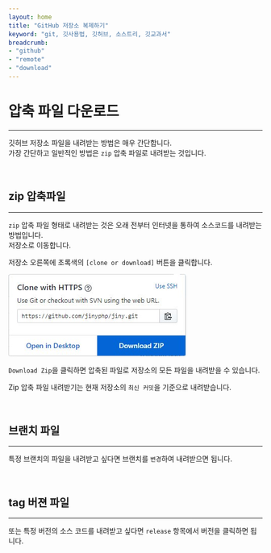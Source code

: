 ```yaml
---
layout: home
title: "GitHub 저장소 복제하기"
keyword: "git, 깃사용법, 깃허브, 소스트리, 깃교과서"
breadcrumb:
- "github"
- "remote"
- "download"
---
```


# 압축 파일 다운로드
---
깃허브 저장소 파일을 내려받는 방법은 매우 간단합니다.  
가장 간단하고 일반적인 방법은 `zip` 압축 파일로 내려받는 것입니다.

<br>

## zip 압축파일
---
`zip` 압축 파일 형태로 내려받는 것은 오래 전부터 인터넷을 통하여 소스코드를 내려받는 방법입니다.  
저장소로 이동합니다.

저장소 오른쪽에 초록색의 `[clone or download]` 버튼을 클릭합니다.

![깃허브 저장소 다운로드](./img/github_download_repo.jpg) 

`Download Zip`을 클릭하면 압축된 파일로 저장소의 모든 파일을 내려받을 수 있습니다.

Zip 압축 파일 내려받기는 현재 저장소의 `최신 커밋`을 기준으로 내려받습니다.  

<br>

## 브랜치 파일
---
특정 브랜치의 파일을 내려받고 싶다면 브랜치를 `변경`하여 내려받으면 됩니다.  

<br>

## tag 버젼 파일
---
또는 특정 버전의 소스 코드를 내려받고 싶다면 `release` 항목에서 버전을 클릭하면 됩니다.

<br>